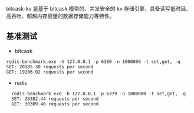 bitcask-kv 是基于 bitcask 模型的、并发安全的 kv 存储引擎，具备读写低时延、高吞吐、超越内存容量的数据存储能力等特性。


## 基准测试
- bitcask
```shell
redis-benchmark.exe -h 127.0.0.1 -p 6380 -n 1000000 -t set,get, -q
SET: 20185.30 requests per second
GET: 19206.02 requests per second
```
- redis
```shell
  redis-benchmark exe -h 127.0.0.1 -p 6379 -n 1000000 -t set,get, -q
  SET: 26382.44 requests per second
  GET: 30309.46 requests per second
```
